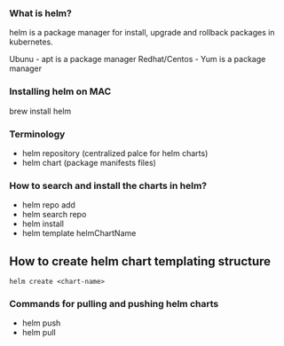 ### What is helm?
helm is a package manager for install, upgrade and rollback packages in kubernetes.

Ubunu - apt is a package manager
Redhat/Centos - Yum is a package manager

### Installing helm on MAC

brew install helm

### Terminology
* helm repository (centralized palce for helm charts)
* helm chart (package manifests files)

### How to search and install the charts in helm?
* helm repo add <customName> <repoName>
* helm search repo <customRepoName>
* helm install <customRepoName> <chartName>
* helm template <customName> helmChartName <Templating all manifest files as single file>

## How to create helm chart templating structure
```
helm create <chart-name>
```

### Commands for pulling and pushing helm charts

* helm push
* helm pull
